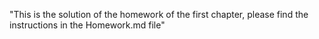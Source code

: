 "This is the solution of the homework of the first chapter, please find the instructions in the Homework.md file" 
